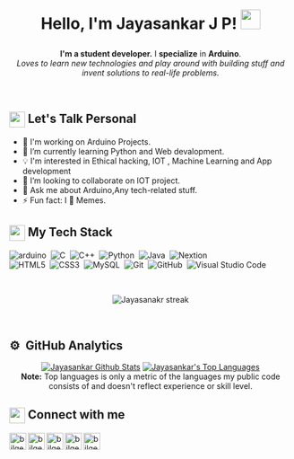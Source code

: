 <h1><p align="center">Hello, I'm Jayasankar J P! <img src="https://media.giphy.com/media/hvRJCLFzcasrR4ia7z/giphy.gif" width="35px"></h1></a></p>

<p align="center"><b>I'm a student developer.</b> I <b>specialize</b> in <b>Arduino</b>.</b><br> <i>Loves to learn new technologies and play around with building stuff and invent solutions to real-life problems.</i><br></p><br/>

<summary><h2><img src="https://emojis.slackmojis.com/emojis/images/1453406830/264/success-kid.png?1453406830" align="center"
                width="28" /> Let's Talk Personal</h2></summary>


- 🔭 I'm working on Arduino Projects.
- 🌱 I’m currently learning Python and Web devalopment.
- 💡 I'm interested in Ethical hacking, IOT , Machine Learning and App development
- 👯 I’m looking to collaborate on IOT project.
- 💬 Ask me about Arduino,Any tech-related stuff.
- ⚡ Fun fact: I 💖 Memes.

<summary><h2><img src="https://emojis.slackmojis.com/emojis/images/1586280906/8541/computercat.gif?1586280906" align="center"
                width="28" /> My Tech Stack</h2> </summary>
<p>

![arduino](https://img.shields.io/badge/Arduino-00979D?style=flat&logo=arduino&logoColor=white)&nbsp; 
![C](https://img.shields.io/badge/C-00599C?flat&logo=c&logoColor=white)&nbsp;
![C++](https://img.shields.io/badge/C%2B%2B-00599C?flat&logo=c%2B%2B&logoColor=white)&nbsp;
![Python](https://img.shields.io/badge/Python-3776AB?flat&logo=python&logoColor=white)&nbsp;
![Java](https://img.shields.io/badge/Java-ED8B00?flat&logo=java&logoColor=white)&nbsp;
![Nextion](https://img.shields.io/badge/Nextion-00599C?style=flat&logo=nextion&logoColor=white)&nbsp;
  <br>
![HTML5](https://img.shields.io/badge/HTML5-E34F26?flat&logo=html5&logoColor=white)&nbsp;
![CSS3](https://img.shields.io/badge/CSS3-1572B6?flat&logo=css3&logoColor=white)&nbsp;
![MySQL](https://img.shields.io/badge/MySQL-00000F?flat&logo=mysql&logoColor=white)&nbsp;
![Git](https://img.shields.io/badge/Git-F05032?flat&logo=git&logoColor=white)&nbsp;
![GitHub](https://img.shields.io/badge/-GitHub-05122A?style=flat&logo=github)&nbsp;
![Visual Studio Code](https://img.shields.io/badge/-Visual%20Studio%20Code-05122A?style=flat&logo=visual-studio-code&logoColor=007ACC)&nbsp;
</p>
<br>
<p align="center">
    <a >
        <img title="🔥 Get streak stats for your profile at git.io/streak-stats" alt="Jayasanakr streak" src="https://github-readme-streak-stats.herokuapp.com/?user=sci-copath&theme=black-ice&hide_border=true&stroke=0000&background=060A0CD0"/>
    </a>
</p>
<br>

<summary><h2>⚙️ &nbsp;GitHub Analytics</h2></summary>

<p align="center">
    <a href="https://github.com/sci-copath/github-readme-stats"><img alt="Jayasankar Github Stats" src="https://github-readme-stats.vercel.app/api?username=sci-copath&show_icons=true&count_private=true&theme=react&hide_border=true&bg_color=0D1117" /></a>
  <a href="https://github.com/sci-copath/github-readme-stats"><img alt="Jayasankar's Top Languages" src="https://github-readme-stats.vercel.app/api/top-langs/?username=sci-copath&langs_count=8&count_private=true&layout=compact&theme=react&hide_border=true&bg_color=0D1117" /></a>
  
  <br/>
  <b>Note:</b> Top languages is only a metric of the languages my public code consists of and doesn't reflect experience or skill level.
</p>

<summary><h2><img src="https://emojis.slackmojis.com/emojis/images/1579216111/7550/pikachu_wave.gif?1579216111" align="center"
                width="28" /> Connect with me</h2></summary>

<p align = "center">
  
[<img align="left" alt="bilgehangecici | Youtube" height="30px" src="https://image.flaticon.com/icons/png/512/1384/1384060.png" />][Youtube]
[<img align="left" alt="bilgehangecici | Mail" height="30px" src="https://image.flaticon.com/icons/png/512/732/732200.png" />][mail]
[<img align="left" alt="bilgehangecici | LinkedIn" height="30px" src="https://img.icons8.com/fluent/48/000000/linkedin.png"/>][linkedin]
[<img align="left" alt="bilgehangecici | Instagram" height="30px" src="https://img.icons8.com/fluent/48/000000/instagram-new.png" />][instagram]
[<img align="left" alt="bilgehangecici | Whatsapp" height="30px" src="https://image.flaticon.com/icons/png/512/124/124034.png" />][whatsapp]
</p>
<br>




[mail]:mailto:scicopath01@gmail.com  
[instagram]: https://www.instagram.com/scicopath_official/
[linkedin]: https://www.linkedin.com/in/jayasankar-jp-9991291a3/
[whatsapp]: https://api.whatsapp.com/message/DHBM4B7A5YDHO1
[Youtube]:https://www.youtube.com/scicopath  


 


